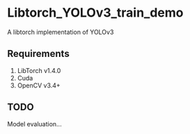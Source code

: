 # Libtorch_YOLOv3_train_demo
A libtorch implementation of YOLOv3
## Requirements
1. LibTorch v1.4.0
2. Cuda
3. OpenCV v3.4+
## TODO
Model evaluation...
